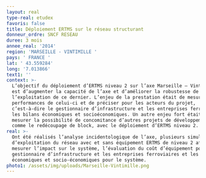 ```yaml
---
layout: real
type-real: etudex
favoris: false
title: Déploiement ERTMS sur le réseau structurant
donneur_ordre: SNCF RESEAU
duree: 3 mois
annee_real: '2014'
region: 'MARSEILLE - VINTIMILLE '
pays: ' FRANCE '
lat: ' 43.559284'
long: '7.013866'
text1: ''
context: >-
  L’objectif du déploiement d’ERTMS niveau 2 sur l’axe Marseille – Vintimille
  est d’augmenter la capacité de l’axe et d’améliorer la robustesse de
  l’exploitation de ce dernier. L’enjeu de la prestation était de mesurer les
  performances de celui-ci et de préciser pour les acteurs du projet,
  c’est-à-dire le gestionnaire d’infrastructure et les entreprises ferroviaires,
  les bilans économiques et socioéconomiques. Un autre enjeu fort était de
  mesurer la possibilité de concomitance d’autres projets de développement,
  comme le redécoupage de block, avec le déploiement d’ERTMS niveau 2.
real: >-
  Ont été réalisés l’analyse incidentologique de l’axe, plusieurs simulations
  d’exploitation du réseau avec et sans équipement ERTMS de niveau 2 afin de
  mesurer l’impact sur le système, l’évaluation du coût d’équipement pour le
  gestionnaire d’infrastructure et les entreprises ferroviaires et les bilans
  économiques et socio-économiques pour le système.
photo1: /assets/img/uploads/Marseille-Vintimille.png
---
```


